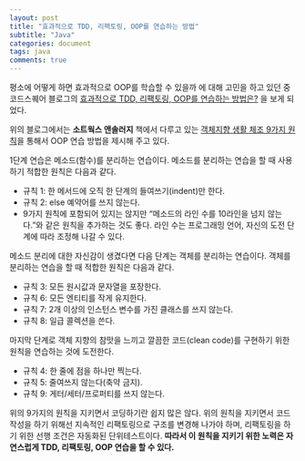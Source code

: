 ```yaml
---
layout: post
title: "효과적으로 TDD, 리팩토링, OOP를 연습하는 방법"
subtitle: "Java"
categories: document
tags: java
comments: true
---
```


평소에 어떻게 하면 효과적으로 OOP를 학습할 수 있을까 에 대해 고민을 하고 있던 중 코드스퀘어 블로그의 [효과적으로 TDD, 리팩토링, OOP를 연습하는 방법은?](https://medium.com/@codesquad_yoda/%ED%9A%A8%EA%B3%BC%EC%A0%81%EC%9C%BC%EB%A1%9C-tdd-%EB%A6%AC%ED%8C%A9%ED%86%A0%EB%A7%81-oop%EB%A5%BC-%EC%97%B0%EC%8A%B5%ED%95%98%EB%8A%94-%EB%B0%A9%EB%B2%95%EC%9D%80-7ecc9ddb5d45) 을 보게 되었다.

위의 블로그에서는 **소트웍스 앤솔러지** 책에서 다루고 있는 [객체지향 생활 체조 9가지 원칙](https://developerfarm.wordpress.com/2012/02/03/object_calisthenics_summary/)을 통해서 OOP 연습 방법을 제시해 주고 있다.



1단계 연습은 메소드(함수)를 분리하는 연습이다. 메소드를 분리하는 연습을 할 때 사용하기 적합한 원칙은 다음과 같다.

- 규칙 1: 한 메서드에 오직 한 단계의 들여쓰기(indent)만 한다.
- 규칙 2: else 예약어를 쓰지 않는다.
- 9가지 원칙에 포함되어 있지는 않지만 “메소드의 라인 수를 10라인을 넘지 않는다.”와 같은 원칙을 추가하는 것도 좋다. 라인 수는 프로그래밍 언어, 자신의 도전 단계에 따라 조정해 나갈 수 있다.

메소드 분리에 대한 자신감이 생겼다면 다음 단계는 객체를 분리하는 연습이다. 객체를 분리하는 연습을 할 때 적합한 원칙은 다음과 같다.

- 규칙 3: 모든 원시값과 문자열을 포장한다.
- 규칙 6: 모든 엔티티를 작게 유지한다.
- 규칙 7: 2개 이상의 인스턴스 변수를 가진 클래스를 쓰지 않는다.
- 규칙 8: 일급 콜렉션을 쓴다.

마지막 단계로 객체 지향의 참맛을 느끼고 깔끔한 코드(clean code)를 구현하기 위한 원칙을 연습하는 것에 도전한다.

- 규칙 4: 한 줄에 점을 하나만 찍는다.
- 규칙 5: 줄여쓰지 않는다(축약 금지).
- 규칙 9: 게터/세터/프로퍼티를 쓰지 않는다.



위의 9가지의 원칙을 지키면서 코딩하기란 쉽지 많은 않다. 위의 원칙을 지키면서 코드 작성을 하기 위해선 지속적인 리팩토링으로 구조를 변경해 나가야 하며, 리팩토링을 하기 위한 선행 조건은 자동화된 단위테스트이다. **따라서 이 원칙을 지키기 위한 노력은 자연스럽게 TDD, 리팩토링, OOP 연습을 할 수 있다.**